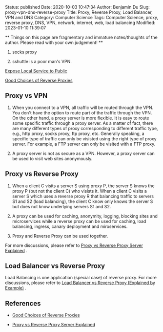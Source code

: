 Status: published
Date: 2020-10-03 10:47:34
Author: Benjamin Du
Slug: proxy-vpn-dns-reverse-proxy
Title: Proxy, Reverse Proxy, Load Balancer, VPN and DNS
Category: Computer Science
Tags: Computer Science, proxy, reverse proxy, DNS, VPN, network, internet, web, load balancing
Modified: 2023-01-10 11:39:07

**
Things on this page are fragmentary and immature notes/thoughts of the author.
Please read with your own judgement!
**

1. socks proxy 

3. sshuttle is a poor man's VPN.

[  Expose Local Service to Public  ](https://www.legendu.net/misc/blog/expose-local-service-to-public)

[  Good Choices of Reverse Proxies  ](https://www.legendu.net/misc/blog/good-choices-of-reverse-proxies)

## Proxy vs VPN

1. When you connect to a VPN,
    all traffic will be routed through the VPN.
    You don't have the option to route part of the traffic through the VPN. 
    On the other hand,
    a proxy server is more flexible.
    It is easy to route some specific traffic through a proxy server.
    As a matter of fact,
    there are many different types of proxy corresponding to different traffic type,
    e.g., http proxy, socks proxy, ftp proxy, etc.
    Generally speaking, 
    a specific type of traffic can only be visisted using the right type of proxy server.
    For example,
    a FTP server can only be visited with a FTP proxy.

2. A proxy server is not as secure as a VPN.
    However,
    a proxy server can be used to visit web sites anonymously.

## Proxy vs Reverse Proxy

1. When a client C visits a server S using proxy P,
    the server S knows the proxy P (but not the client C) who visists it.
    When a client C visits a server S which uses a reverse proxy R 
    that balancing traffic to servers S1 and S2 (load balancing),
    the client C know only knows the server S but does not know underlying servers S1 and S2. 

2. A proxy can be used for caching, anonymity, logging, blocking sites and microservices
    while a reverse proxy can be used for 
    caching, load balancing, ingress, canary deployment and miroservices.

3. Proxy and Reverse Proxy can be used together.

For more discussions,
please refer to 
[Proxy vs Reverse Proxy Server Explained](https://www.youtube.com/watch?v=SqqrOspasag)
.

## Load Balancer vs Reverse Proxy

Load Balancing is one application (special case) of reverse proxy.
For more discussions,
please refer to
[Load Balancer vs Reverse Proxy (Explained by Example)](https://www.youtube.com/watch?v=S8J2fkN2FeI)
.


## References

- [Good Choices of Reverse Proxies](https://www.legendu.net/misc/blog/good-choices-of-reverse-proxies)

- [Proxy vs Reverse Proxy Server Explained](https://www.youtube.com/watch?v=SqqrOspasag)
